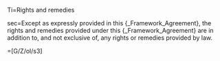 Ti=Rights and remedies

sec=Except as expressly provided in this {_Framework_Agreement}, the rights and remedies provided under this {_Framework_Agreement} are in addition to, and not exclusive of, any rights or remedies provided by law.

=[G/Z/ol/s3]
